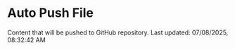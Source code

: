 # Auto Push File

Content that will be pushed to GitHub repository.
Last updated: 07/08/2025, 08:32:42 AM